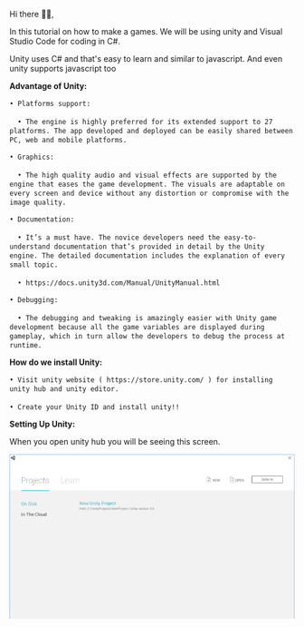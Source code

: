 Hi there 👋🏻,

In this tutorial on how to make a games. We will be using unity and Visual Studio Code for coding in C#.

Unity uses C# and that's easy to learn and similar to javascript. And even unity supports javascript too

<Strong>Advantage of Unity:</Strong>

```
• Platforms support:

  • The engine is highly preferred for its extended support to 27 platforms. The app developed and deployed can be easily shared between PC, web and mobile platforms.
```
```
• Graphics:

  • The high quality audio and visual effects are supported by the engine that eases the game development. The visuals are adaptable on every screen and device without any distortion or compromise with the image quality.
```
```
• Documentation:

  • It’s a must have. The novice developers need the easy-to-understand documentation that’s provided in detail by the Unity engine. The detailed documentation includes the explanation of every small topic.

  • https://docs.unity3d.com/Manual/UnityManual.html
```
```
• Debugging:

  • The debugging and tweaking is amazingly easier with Unity game development because all the game variables are displayed during gameplay, which in turn allow the developers to debug the process at runtime.
```

<Strong>How do we install Unity:</Strong>
```
• Visit unity website ( https://store.unity.com/ ) for installing unity hub and unity editor.

• Create your Unity ID and install unity!!
```


<Strong>Setting Up Unity:</Strong>

When you open unity hub you will be seeing this screen.

![Screenshot](./img/Unity_hp.png)
